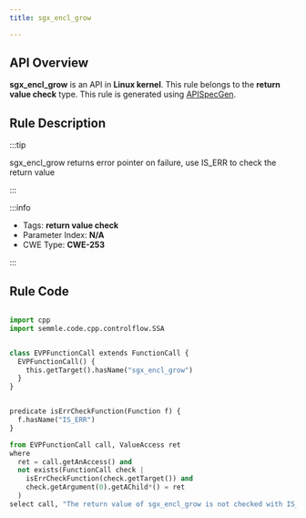 ```yaml
---
title: sgx_encl_grow

---
```



## API Overview
**sgx_encl_grow** is an API in **Linux kernel**. This rule belongs to the **return value check** type. This rule is generated using [APISpecGen](../../tools/APISpecGen).
## Rule Description

:::tip

sgx_encl_grow returns error pointer on failure, use IS_ERR to check the return value

:::

:::info

- Tags: **return value check**
- Parameter Index: **N/A**
- CWE Type: **CWE-253**

:::

## Rule Code
```python

import cpp
import semmle.code.cpp.controlflow.SSA


class EVPFunctionCall extends FunctionCall {
  EVPFunctionCall() {
    this.getTarget().hasName("sgx_encl_grow")
  }
}


predicate isErrCheckFunction(Function f) {
  f.hasName("IS_ERR") 
}

from EVPFunctionCall call, ValueAccess ret
where
  ret = call.getAnAccess() and
  not exists(FunctionCall check |
    isErrCheckFunction(check.getTarget()) and
    check.getArgument(0).getAChild*() = ret
  )
select call, "The return value of sgx_encl_grow is not checked with IS_ERR."
    
```